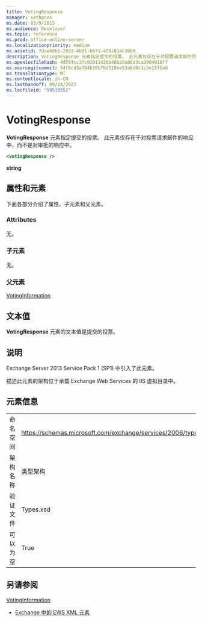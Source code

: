 ```yaml
---
title: VotingResponse
manager: sethgros
ms.date: 03/9/2015
ms.audience: Developer
ms.topic: reference
ms.prod: office-online-server
ms.localizationpriority: medium
ms.assetid: 7dae4db5-28d3-4b81-b071-458c814c36b9
description: VotingResponse 元素指定提交的投票。 此元素仅存在于对投票请求邮件的响应中，而不是对审批的响应中。
ms.openlocfilehash: 4d554cc3fc92911420b48b2da86d3ca3004018f7
ms.sourcegitcommit: 54f6cd5a704b36b76d110ee53a6d6c1c3e15f5a9
ms.translationtype: MT
ms.contentlocale: zh-CN
ms.lasthandoff: 09/24/2021
ms.locfileid: "59510552"
---
```

# <a name="votingresponse"></a>VotingResponse

**VotingResponse** 元素指定提交的投票。 此元素仅存在于对投票请求邮件的响应中，而不是对审批的响应中。 
  
```XML
<VotingResponse />
```

 **string**
## <a name="attributes-and-elements"></a>属性和元素

下面各部分介绍了属性、子元素和父元素。
  
### <a name="attributes"></a>Attributes

无。
  
### <a name="child-elements"></a>子元素

无。
  
### <a name="parent-elements"></a>父元素

[VotingInformation](votinginformation.md)
  
## <a name="text-value"></a>文本值

**VotingResponse** 元素的文本值是提交的投票。 
  
## <a name="remarks"></a>说明

Exchange Server 2013 Service Pack 1 (SP1) 中引入了此元素。
  
描述此元素的架构位于承载 Exchange Web Services 的 IIS 虚拟目录中。
  
## <a name="element-information"></a>元素信息

|||
|:-----|:-----|
|命名空间  <br/> |https://schemas.microsoft.com/exchange/services/2006/types  <br/> |
|架构名称  <br/> |类型架构  <br/> |
|验证文件  <br/> |Types.xsd  <br/> |
|可以为空  <br/> |True  <br/> |
   
## <a name="see-also"></a>另请参阅



[VotingInformation](votinginformation.md)


- [Exchange 中的 EWS XML 元素](ews-xml-elements-in-exchange.md)

